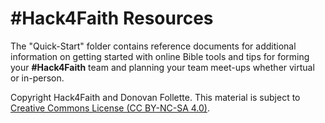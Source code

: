 # **#Hack4Faith** Resources

The "Quick-Start" folder contains reference documents for additional information on getting started with online Bible tools and tips for forming your **#Hack4Faith** team and planning your team meet-ups whether virtual or in-person. 

Copyright Hack4Faith and Donovan Follette. This material is subject to [Creative Commons License (CC BY-NC-SA 4.0)](https://creativecommons.org/licenses/by-nc-sa/4.0/).